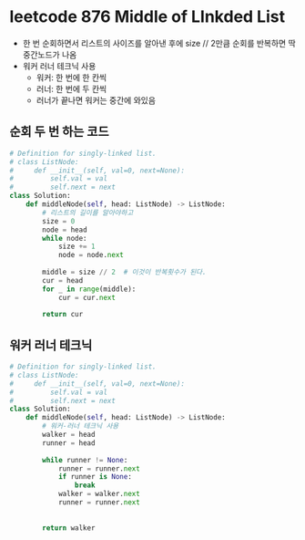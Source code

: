 # leetcode 876 Middle of LInkded  List

- 한 번 순회하면서 리스트의 사이즈를 알아낸 후에 size // 2만큼 순회를 반복하면 딱 중간노드가 나옴
- 워커 러너 테크닉 사용
  - 워커: 한 번에 한 칸씩
  - 러너: 한 번에 두 칸씩
  - 러너가 끝나면 워커는 중간에 와있음



## 순회  두 번 하는 코드

```python
# Definition for singly-linked list.
# class ListNode:
#     def __init__(self, val=0, next=None):
#         self.val = val
#         self.next = next
class Solution:
    def middleNode(self, head: ListNode) -> ListNode:
        # 리스트의 길이를 알아야하고
        size = 0
        node = head
        while node:
            size += 1
            node = node.next
        
        middle = size // 2  # 이것이 반복횟수가 된다.
        cur = head
        for _ in range(middle):
            cur = cur.next        
            
        return cur
```



## 워커 러너 테크닉

```python
# Definition for singly-linked list.
# class ListNode:
#     def __init__(self, val=0, next=None):
#         self.val = val
#         self.next = next
class Solution:
    def middleNode(self, head: ListNode) -> ListNode:
        # 워커-러너 테크닉 사용
        walker = head
        runner = head
        
        while runner != None:
            runner = runner.next
            if runner is None:
                break
            walker = walker.next
            runner = runner.next
        
        
        return walker
```



